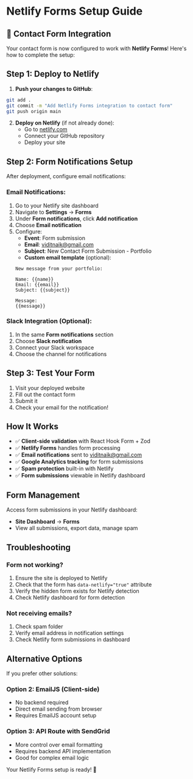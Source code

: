 # Netlify Forms Setup Guide

## 🚀 Contact Form Integration

Your contact form is now configured to work with **Netlify Forms**! Here's how to complete the setup:

## Step 1: Deploy to Netlify

1. **Push your changes to GitHub**:
```bash
git add .
git commit -m "Add Netlify Forms integration to contact form"
git push origin main
```

2. **Deploy on Netlify** (if not already done):
   - Go to [netlify.com](https://netlify.com)
   - Connect your GitHub repository
   - Deploy your site

## Step 2: Form Notifications Setup

After deployment, configure email notifications:

### Email Notifications:
1. Go to your Netlify site dashboard
2. Navigate to **Settings** → **Forms**
3. Under **Form notifications**, click **Add notification**
4. Choose **Email notification**
5. Configure:
   - **Event**: Form submission
   - **Email**: viditnaik@gmail.com
   - **Subject**: New Contact Form Submission - Portfolio
   - **Custom email template** (optional):
   ```
   New message from your portfolio:
   
   Name: {{name}}
   Email: {{email}}
   Subject: {{subject}}
   
   Message:
   {{message}}
   ```

### Slack Integration (Optional):
1. In the same **Form notifications** section
2. Choose **Slack notification**
3. Connect your Slack workspace
4. Choose the channel for notifications

## Step 3: Test Your Form

1. Visit your deployed website
2. Fill out the contact form
3. Submit it
4. Check your email for the notification!

## How It Works

- ✅ **Client-side validation** with React Hook Form + Zod
- ✅ **Netlify Forms** handles form processing
- ✅ **Email notifications** sent to viditnaik@gmail.com
- ✅ **Google Analytics tracking** for form submissions
- ✅ **Spam protection** built-in with Netlify
- ✅ **Form submissions** viewable in Netlify dashboard

## Form Management

Access form submissions in your Netlify dashboard:
- **Site Dashboard** → **Forms**
- View all submissions, export data, manage spam

## Troubleshooting

### Form not working?
1. Ensure the site is deployed to Netlify
2. Check that the form has `data-netlify="true"` attribute
3. Verify the hidden form exists for Netlify detection
4. Check Netlify dashboard for form detection

### Not receiving emails?
1. Check spam folder
2. Verify email address in notification settings
3. Check Netlify form submissions in dashboard

## Alternative Options

If you prefer other solutions:

### Option 2: EmailJS (Client-side)
- No backend required
- Direct email sending from browser
- Requires EmailJS account setup

### Option 3: API Route with SendGrid
- More control over email formatting
- Requires backend API implementation
- Good for complex email logic

Your Netlify Forms setup is ready! 🎉 